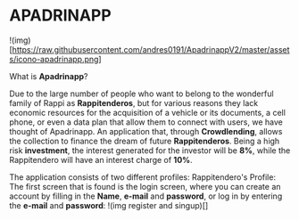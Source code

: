 # APADRINAPP
!(img)[https://raw.githubusercontent.com/andres0191/ApadrinappV2/master/assets/icono-apadrinapp.png]

What is **Apadrinapp**?

Due to the large number of people who want to belong to the wonderful family of Rappi as **Rappitenderos**, but for various reasons they lack economic resources for the acquisition of a vehicle or its documents, a cell phone, or even a data plan that allow them to connect with users, we have thought of Apadrinapp.
An application that, through **Crowdlending**, allows the collection to finance the dream of future **Rappitenderos**. Being a high risk **investment**, the interest generated for the investor will be **8%**, while the Rappitendero will have an interest charge of **10%**.

The application consists of two different profiles:
Rappitendero's Profile:
The first screen that is found is the login screen, where you can create an account by filling in the **Name**, **e-mail** and **password**, or log in by entering the **e-mail** and **password**:
!(img register and singup)[]